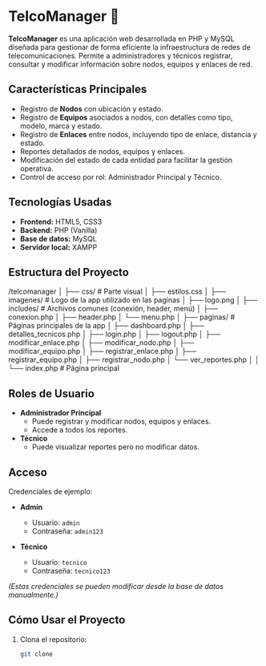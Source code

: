 # TelcoManager 📡

**TelcoManager** es una aplicación web desarrollada en PHP y MySQL diseñada para gestionar de forma eficiente la infraestructura de redes de telecomunicaciones. Permite a administradores y técnicos registrar, consultar y modificar información sobre nodos, equipos y enlaces de red.

## Características Principales

- Registro de **Nodos** con ubicación y estado.
- Registro de **Equipos** asociados a nodos, con detalles como tipo, modelo, marca y estado.
- Registro de **Enlaces** entre nodos, incluyendo tipo de enlace, distancia y estado.
- Reportes detallados de nodos, equipos y enlaces.
- Modificación del estado de cada entidad para facilitar la gestión operativa.
- Control de acceso por rol: Administrador Principal y Técnico.

## Tecnologías Usadas

- **Frontend:** HTML5, CSS3
- **Backend:** PHP (Vanilla)
- **Base de datos:** MySQL
- **Servidor local:** XAMPP

## Estructura del Proyecto
/telcomanager
│
├── css/ # Parte visual
│ ├── estilos.css
│
├── imagenes/ # Logo de la app utilizado en las paginas
│ ├── logo.png
│
├── includes/ # Archivos comunes (conexión, header, menú)
│ ├── conexion.php
│ ├── header.php
│ └── menu.php
│
├── paginas/ # Páginas principales de la app
│ ├── dashboard.php
│ ├── detalles_tecnicos.php
│ ├── login.php
│ ├── logout.php
│ ├── modificar_enlace.php
│ ├── modificar_nodo.php
│ ├── modificar_equipo.php
│ ├── registrar_enlace.php
│ ├── registrar_equipo.php
│ ├── registrar_nodo.php
│ └── ver_reportes.php
│
│
└── index.php # Página principal

## Roles de Usuario

- **Administrador Principal**
  - Puede registrar y modificar nodos, equipos y enlaces.
  - Accede a todos los reportes.
- **Técnico**
  - Puede visualizar reportes pero no modificar datos.

## Acceso

Credenciales de ejemplo:

- **Admin**
  - Usuario: `admin`
  - Contraseña: `admin123`

- **Técnico**
  - Usuario: `tecnico`
  - Contraseña: `tecnico123`

*(Estas credenciales se pueden modificar desde la base de datos manualmente.)*

## Cómo Usar el Proyecto

1. Clona el repositorio:

   ```bash
   git clone 
